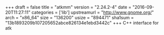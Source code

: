 +++
draft = false
title = "atkmm"
version = "2.24.2-4"
date = "2016-09-20T11:27:11"
categories = ['lib']
upstreamurl = "http://www.gnome.org/"
arch = "x86_64"
size = "136200"
usize = "894471"
sha1sum = "13b1893209b107205652abce826134e1ebd3442c"
+++
C++ interface for atk